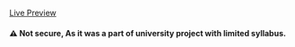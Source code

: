 [Live Preview](https://wedding-planner.42web.io/?i=1)

#### ⚠️ Not secure, As it was a part of university project with limited syllabus.

